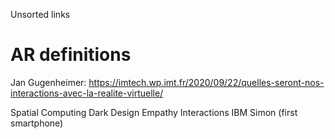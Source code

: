 Unsorted links

# AR definitions

Jan Gugenheimer: https://imtech.wp.imt.fr/2020/09/22/quelles-seront-nos-interactions-avec-la-realite-virtuelle/

Spatial Computing
Dark Design
Empathy
Interactions
IBM Simon (first smartphone)




